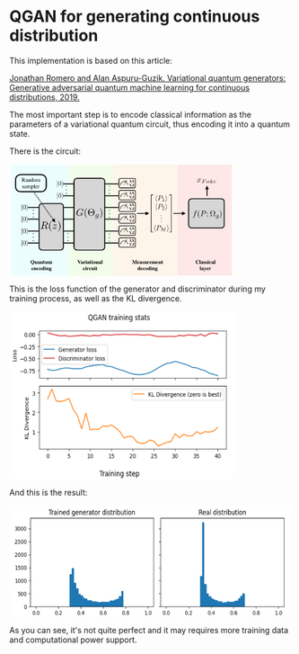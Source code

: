 # QGAN for generating continuous distribution
This implementation is based on this article:

[Jonathan Romero and Alan Aspuru-Guzik. Variational quantum generators: Generative adversarial quantum machine learning for continuous distributions, 2019.](https://arxiv.org/abs/1901.00848)

The most important step is to encode classical information as the parameters of a variational quantum circuit, thus encoding it into a quantum state.

There is the circuit:

 <img src="https://github.com/FoolyAndCooly/QGAN/blob/main/readme/circuit.png" width = "400" height = "200" alt="图片名称" align=center />

This is the loss function of the generator and discriminator during my training process, as well as the KL divergence.

<img src="https://github.com/FoolyAndCooly/QGAN/blob/main/readme/train.png" width = "400" height = "300" alt="图片名称" align=center />

And this is the result:

 <img src="https://github.com/FoolyAndCooly/QGAN/blob/main/readme/res.png" width = "500" height = "200" alt="图片名称" align=center />

As you can see, it's not quite perfect and it may requires more training data and computational power support.
